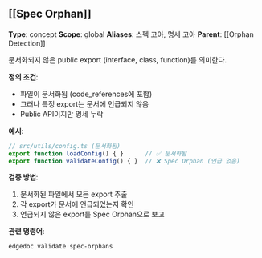## [[Spec Orphan]]

**Type**: concept
**Scope**: global
**Aliases**: 스펙 고아, 명세 고아
**Parent**: [[Orphan Detection]]

문서화되지 않은 public export (interface, class, function)를 의미한다.

**정의 조건**:
- 파일이 문서화됨 (code_references에 포함)
- 그러나 특정 export는 문서에 언급되지 않음
- Public API이지만 명세 누락

**예시**:
```typescript
// src/utils/config.ts (문서화됨)
export function loadConfig() { }      // ✅ 문서화됨
export function validateConfig() { }  // ❌ Spec Orphan (언급 없음)
```

**검증 방법**:
1. 문서화된 파일에서 모든 export 추출
2. 각 export가 문서에 언급되었는지 확인
3. 언급되지 않은 export를 Spec Orphan으로 보고

**관련 명령어**:
```bash
edgedoc validate spec-orphans
```
